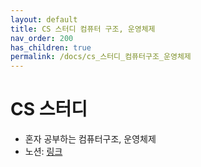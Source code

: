 ```yaml
---
layout: default
title: CS 스터디 컴퓨터 구조, 운영체제
nav_order: 200
has_children: true
permalink: /docs/cs_스터디_컴퓨터구조_운영체제
---
```


# CS 스터디

- 혼자 공부하는 컴퓨터구조, 운영체제
- 노션: [링크](https://www.notion.so/a6c0516ca3344261bc4a72b9a0b30b2f?v=26f7624d59ba4133a1910cb4939b2206)